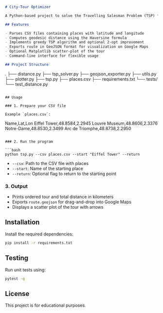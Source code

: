 ```markdown
# City-Tour Optimizer

A Python-based project to solve the Travelling Salesman Problem (TSP) for city landmarks using real-world geolocation data from a CSV file. The tool computes the shortest possible tour that visits all locations and optionally returns to the start.

## Features

- Parses CSV files containing places with latitude and longitude
- Computes geodesic distance using the Haversine formula
- Implements greedy TSP algorithm and optional 2-opt improvement
- Exports route in GeoJSON format for visualization on Google Maps
- Optional Matplotlib scatter-plot of the tour
- Command-line interface for flexible usage

## Project Structure

```

.
├── distance.py
├── tsp\_solver.py
├── geojson\_exporter.py
├── utils.py
├── plotter.py
├── tsp.py
├── places.csv
├── requirements.txt
└── tests/
└── test\_distance.py

```

## Usage

### 1. Prepare your CSV file

Example `places.csv`:

```

Name,Lat,Lon
Eiffel Tower,48.8584,2.2945
Louvre Museum,48.8606,2.3376
Notre-Dame,48.8530,2.3499
Arc de Triomphe,48.8738,2.2950

````

### 2. Run the program

```bash
python tsp.py --csv places.csv --start "Eiffel Tower" --return
````

* `--csv`: Path to the CSV file with places
* `--start`: Name of the starting place
* `--return`: Optional flag to return to the starting point

### 3. Output

* Prints ordered tour and total distance in kilometers
* Exports `route.geojson` for drag-and-drop into Google Maps
* Displays a scatter plot of the tour with arrows

## Installation

Install the required dependencies:

```bash
pip install -r requirements.txt
```

## Testing

Run unit tests using:

```bash
pytest -q
```

## License

This project is for educational purposes.

```

